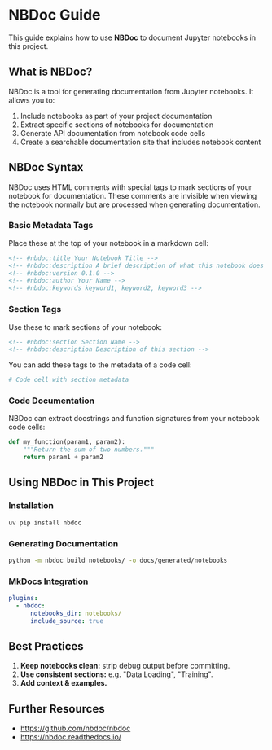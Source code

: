 # NBDoc Guide

<!-- Relocated from the legacy `documentation/` directory to the MkDocs hierarchy. -->

This guide explains how to use **NBDoc** to document Jupyter notebooks in this project.

## What is NBDoc?

NBDoc is a tool for generating documentation from Jupyter notebooks. It allows you to:

1. Include notebooks as part of your project documentation
2. Extract specific sections of notebooks for documentation
3. Generate API documentation from notebook code cells
4. Create a searchable documentation site that includes notebook content

## NBDoc Syntax

NBDoc uses HTML comments with special tags to mark sections of your notebook for documentation. These comments are invisible when viewing the notebook normally but are processed when generating documentation.

### Basic Metadata Tags

Place these at the top of your notebook in a markdown cell:

```markdown
<!-- #nbdoc:title Your Notebook Title -->
<!-- #nbdoc:description A brief description of what this notebook does -->
<!-- #nbdoc:version 0.1.0 -->
<!-- #nbdoc:author Your Name -->
<!-- #nbdoc:keywords keyword1, keyword2, keyword3 -->
```

### Section Tags

Use these to mark sections of your notebook:

```markdown
<!-- #nbdoc:section Section Name -->
<!-- #nbdoc:description Description of this section -->
```

You can add these tags to the metadata of a code cell:

```python
# Code cell with section metadata
```

### Code Documentation

NBDoc can extract docstrings and function signatures from your notebook code cells:

```python
def my_function(param1, param2):
    """Return the sum of two numbers."""
    return param1 + param2
```

## Using NBDoc in This Project

### Installation

```bash
uv pip install nbdoc
```

### Generating Documentation

```bash
python -m nbdoc build notebooks/ -o docs/generated/notebooks
```

### MkDocs Integration

```yaml
plugins:
  - nbdoc:
      notebooks_dir: notebooks/
      include_source: true
```

## Best Practices

1. **Keep notebooks clean:** strip debug output before committing.
2. **Use consistent sections:** e.g. "Data Loading", "Training".
3. **Add context & examples.**

## Further Resources

* <https://github.com/nbdoc/nbdoc>
* <https://nbdoc.readthedocs.io/>
